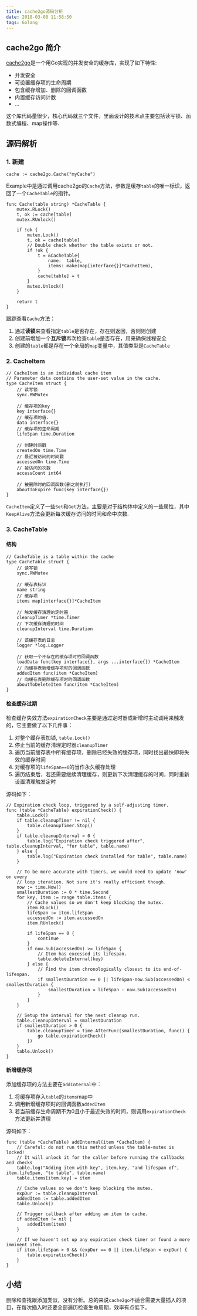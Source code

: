 ```yaml
---
title: cache2go源码分析
date: 2018-03-08 11:58:50
tags: Golang
---
```

## cache2go 简介

[cache2go](https://github.com/muesli/cache2go)是一个用Go实现的并发安全的缓存库，实现了如下特性:

* 并发安全
* 可设置缓存项的生命周期
* 包含缓存增加、删除的回调函数
* 内置缓存访问计数
* ...

这个库代码量很少，核心代码就三个文件，里面设计的技术点主要包括读写锁、函数式编程、map操作等.

## 源码解析

### 1. 新建

```
cache := cache2go.Cache("myCache")
```

Example中是通过调用cache2go的`Cache`方法，参数是缓存`table`的唯一标识，返回了一个`CacheTable`的指针。
<!-- more -->
```
func Cache(table string) *CacheTable {
	mutex.RLock()
	t, ok := cache[table]
	mutex.RUnlock()

	if !ok {
		mutex.Lock()
		t, ok = cache[table]
		// Double check whether the table exists or not.
		if !ok {
			t = &CacheTable{
				name:  table,
				items: make(map[interface{}]*CacheItem),
			}
			cache[table] = t
		}
		mutex.Unlock()
	}

	return t
}
```

跟踪查看`Cache`方法：

1. 通过**读锁**来查看指定`table`是否存在，存在则返回，否则则创建
2. 创建前增加一个**互斥锁**再次检查`table`是否存在，用来确保线程安全
3. 创建的`table`都是存在一个全局的`map`变量中，其值类型是`CacheTable`

### 2. CacheItem

```
// CacheItem is an individual cache item
// Parameter data contains the user-set value in the cache.
type CacheItem struct {
    // 读写锁
	sync.RWMutex

	// 缓存项的key
	key interface{}
	// 缓存项的值.
	data interface{}
	// 缓存项的生命周期
	lifeSpan time.Duration

	// 创建时间戳
	createdOn time.Time
	// 最近被访问的时间戳
	accessedOn time.Time
	// 被访问的次数
	accessCount int64

	// 被删除时的回调函数(删之前执行)
	aboutToExpire func(key interface{})
}
```

`CacheItem`定义了一些`Set`和`Get`方法，主要是对于结构体中定义的一些属性，其中`KeepAlive`方法会更新每次缓存访问的时间和命中次数.

### 3. CacheTable

#### 结构

```
// CacheTable is a table within the cache
type CacheTable struct {
    // 读写锁
	sync.RWMutex

	// 缓存表标识
	name string
	// 缓存项
	items map[interface{}]*CacheItem

	// 触发缓存清理的定时器
	cleanupTimer *time.Timer
	// 下次缓存清理的时间
	cleanupInterval time.Duration

	// 该缓存表的日志
	logger *log.Logger

	// 获取一个不存在的缓存项时的回调函数
	loadData func(key interface{}, args ...interface{}) *CacheItem
	// 向缓存表新增缓存项时的回调函数
	addedItem func(item *CacheItem)
	// 向缓存表删除缓存项时的回调函数
	aboutToDeleteItem func(item *CacheItem)
}
```

#### 检查缓存过期

检查缓存失效方法`expirationCheck`主要是通过定时器或新增时主动调用来触发的，它主要做了以下几件事：

1. 对整个缓存表加锁, `table.Lock()`
2. 停止当前的缓存清理定时器`cleanupTimer`
3. 遍历当前缓存表中所有缓存项，删除已经失效的缓存项，同时找出最快即将失效的缓存时间
4. 对缓存项的`lifeSpan==0`的当作永久缓存处理
5. 遍历结束后，若还需要继续清理缓存，则更新下次清理缓存的时间，同时重新设置清理触发定时

源码如下：

```
// Expiration check loop, triggered by a self-adjusting timer.
func (table *CacheTable) expirationCheck() {
	table.Lock()
	if table.cleanupTimer != nil {
		table.cleanupTimer.Stop()
	}
	if table.cleanupInterval > 0 {
		table.log("Expiration check triggered after", table.cleanupInterval, "for table", table.name)
	} else {
		table.log("Expiration check installed for table", table.name)
	}

	// To be more accurate with timers, we would need to update 'now' on every
	// loop iteration. Not sure it's really efficient though.
	now := time.Now()
	smallestDuration := 0 * time.Second
	for key, item := range table.items {
		// Cache values so we don't keep blocking the mutex.
		item.RLock()
		lifeSpan := item.lifeSpan
		accessedOn := item.accessedOn
		item.RUnlock()

		if lifeSpan == 0 {
			continue
		}
		if now.Sub(accessedOn) >= lifeSpan {
			// Item has excessed its lifespan.
			table.deleteInternal(key)
		} else {
			// Find the item chronologically closest to its end-of-lifespan.
			if smallestDuration == 0 || lifeSpan-now.Sub(accessedOn) < smallestDuration {
				smallestDuration = lifeSpan - now.Sub(accessedOn)
			}
		}
	}

	// Setup the interval for the next cleanup run.
	table.cleanupInterval = smallestDuration
	if smallestDuration > 0 {
		table.cleanupTimer = time.AfterFunc(smallestDuration, func() {
			go table.expirationCheck()
		})
	}
	table.Unlock()
}
```

#### 新增缓存项

添加缓存项的方法主要在`addInternal`中：

1. 将缓存项存入`table`的`items`map中
2. 调用新增缓存项时的回调函数`addedItem`
3. 若当前缓存生命周期不为0且小于最近失效的时间，则调用`expirationCheck`方法更新并清理

源码如下：

```
func (table *CacheTable) addInternal(item *CacheItem) {
	// Careful: do not run this method unless the table-mutex is locked!
	// It will unlock it for the caller before running the callbacks and checks
	table.log("Adding item with key", item.key, "and lifespan of", item.lifeSpan, "to table", table.name)
	table.items[item.key] = item

	// Cache values so we don't keep blocking the mutex.
	expDur := table.cleanupInterval
	addedItem := table.addedItem
	table.Unlock()

	// Trigger callback after adding an item to cache.
	if addedItem != nil {
		addedItem(item)
	}

	// If we haven't set up any expiration check timer or found a more imminent item.
	if item.lifeSpan > 0 && (expDur == 0 || item.lifeSpan < expDur) {
		table.expirationCheck()
	}
}
```

## 小结

删除和查找跟添加类似，没有分析。总的来说`cache2go`不适合需要大量插入的项目，在每次插入时还要全部遍历检查生命周期，效率有点低下。
